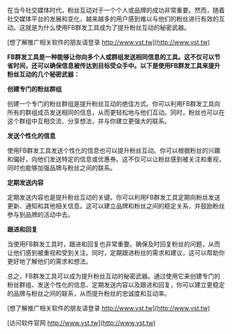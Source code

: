 在当今社交媒体时代，粉丝互动对于一个个人或品牌的成功非常重要。然而，随着社交媒体平台的发展和变化，越来越多的用户感到难以与他们的粉丝进行有效的互动。这就是为什么使用FB群发工具成为了提升粉丝互动的秘密武器。

[想了解推广相关软件的朋友请登录 http://www.vst.tw](http://www.vst.tw)

**FB群发工具是一种能够让你向多个人或群组发送相同信息的工具。这不仅可以节省时间，还可以确保信息被传达到目标受众手中。以下是使用FB群发工具来提升粉丝互动的几个秘密武器：**

**创建专门的粉丝群组**

创建一个专门的粉丝群组是提升粉丝互动的绝佳方式。你可以利用FB群发工具向所有的群组成员发送相同的信息，从而更轻松地与他们互动。同时，粉丝也可以在这个群组中互相交流、分享想法，并与你建立更强大的联系。

**发送个性化的信息**

使用FB群发工具发送个性化的信息也可以提升粉丝互动。你可以根据粉丝的兴趣和偏好，向他们发送特定的信息或优惠券。这不仅可以让粉丝感到被关注和重视，同时也能够加强品牌与粉丝之间的联系。

**定期发送内容**

定期发送内容也是提升粉丝互动的关键。你可以利用FB群发工具定期向粉丝发送更新、通知和其他相关信息。这可以建立品牌和粉丝之间的稳定关系，并鼓励粉丝参与到品牌的活动中去。

**跟进和回复**

当使用FB群发工具时，跟进和回复也非常重要。确保及时回复粉丝的问题，从而让他们感到被重视和受到关注。同时，定期跟进粉丝的需求和建议，这可以帮助你更好地了解他们的需求和想法。

总之，FB群发工具可以成为提升粉丝互动的秘密武器。通过使用它来创建专门的粉丝群组、发送个性化的信息、定期发送内容以及跟进和回复，你可以建立更稳定的品牌与粉丝之间的联系，从而提升粉丝的忠诚度和互动率。

[想了解推广相关软件的朋友请登录 http://www.vst.tw](http://www.vst.tw)


[访问软件官网 http://www.vst.tw](http://www.vst.tw)
